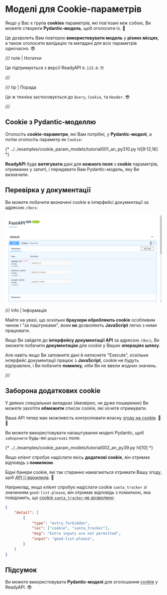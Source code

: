 # Моделі для Cookie-параметрів

Якщо у Вас є група **cookies** параметрів, які пов'язані між собою, Ви можете створити **Pydantic-модель**, щоб оголосити їх. 🍪

Це дозволить Вам повторно **використовувати модель** у **різних місцях**, а також оголосити валідацію та метадані для всіх параметрів одночасно. 😎

/// note | Нотатки

Це підтримується з версії ReadyAPI  `0.115.0`. 🤓

///

/// tip | Порада

Ця ж техніка застосовується до `Query`, `Cookie`, та `Header`. 😎

///

## Cookie з Pydantic-моделлю

Оголосіть **cookie-параметри**, які Вам потрібні, у **Pydantic-моделі**, а потім оголосіть параметр як `Cookie`:

{* ../../examples/cookie_param_models/tutorial001_an_py310.py hl[9:12,16] *}

**ReadyAPI** буде **витягувати** дані для **кожного поля** з **cookie** параметрів, отриманих у запиті, і передавати Вам Pydantic-модель, яку Ви визначили.

## Перевірка у документації

Ви можете побачити визначені cookie в інтерфейсі документації за адресою `/docs`:

<div class="screenshot">
<img src="/img/tutorial/cookie-param-models/image01.png">
</div>

/// info | Інформація

Майте на увазі, що оскільки **браузери обробляють cookie** особливим чином і "за лаштунками", вони **не** дозволяють **JavaScript** легко з ними працювати.

Якщо Ви зайдете до **інтерфейсу документації API** за адресою `/docs`, Ви зможете побачити **документацію** для cookie у Ваших **операціях шляху**.

Але навіть якщо Ви заповните дані й натиснете "Execute", оскільки інтерфейс документації працює з **JavaScript**, cookie не будуть відправлені, і Ви побачите **помилку**, ніби Ви не ввели жодних значень.

///

## Заборона додаткових cookie

У деяких спеціальних випадках (ймовірно, не дуже поширених) Ви можете захотіти **обмежити** список cookie, які хочете отримувати.

Ваша API тепер має можливість контролювати власну <abbr title="Це жарт, якщо що. Це не має нічого спільного зі згодою на використання cookie, але це кумедно, що навіть API тепер може відхиляти бідні cookie. Ловіть печиво. 🍪">згоду на cookie</abbr>. 🤪🍪

Ви можете використовувати налаштування моделі Pydantic, щоб `заборонити` будь-які `додаткові` поля:

{* ../../examples/cookie_param_models/tutorial002_an_py39.py hl[10] *}

Якщо клієнт спробує надіслати якісь **додаткові cookie**, він отримає відповідь з **помилкою**.

Бідні банери cookie, які так старанно намагаються отримати Вашу згоду, щоб <abbr title="Це ще один жарт. Не звертайте уваги. Візьміть каву для свого печива. ☕">API її відхилила</abbr>. 🍪

Наприклад, якщо клієнт спробує надіслати cookie `santa_tracker` зі значенням `good-list-please`, він отримає відповідь з помилкою, яка повідомить, що <abbr title="Санта не схвалює відсутність cookie. 🎅 Гаразд, більше жартів не буде.">cookie `santa_tracker` не дозволено</abbr>:

```json
{
    "detail": [
        {
            "type": "extra_forbidden",
            "loc": ["cookie", "santa_tracker"],
            "msg": "Extra inputs are not permitted",
            "input": "good-list-please",
        }
    ]
}
```

## Підсумок

Ви можете використовувати **Pydantic-моделі** для оголошення <abbr title="Отримайте останнє печиво перед тим, як піти. 🍪">cookie</abbr> у ReadyAPI. 😎
